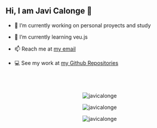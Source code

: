 ## Hi, I am Javi Calonge 👋

- 🔭 I’m currently working on personal proyects and study
- 🌱 I’m currently learning veu.js

- 📫 Reach me at [my email](mailto:javicalongem@gmail.com)
- 💻 See my work at [my Github Repositories](https://github.com/JaviCalonge?tab=repositories)
  <br>
  <br>
  <br>
  <br>
  

<p align="center"><img align="center" src="https://github-readme-stats.vercel.app/api/top-langs?username=javicalonge&show_icons=true&locale=en&layout=compact" alt="javicalonge" /></p>

<p align="center"><img align="center" src="https://github-readme-stats.vercel.app/api?username=javicalonge&show_icons=true&locale=en" alt="javicalonge" /></p>

<p align="center"><img align="center" src="https://github-readme-streak-stats.herokuapp.com/?user=javicalonge&" alt="javicalonge" /></p>

<!--
**JaviCalonge/JaviCalonge** is a ✨ _special_ ✨ repository because its `README.md` (this file) appears on your GitHub profile.

Here are some ideas to get you started:

- 💻 See my work at [my Github pages](https://javicalonge.github.io/)Para mi página personal
- 👯 I’m looking to collaborate on ...
- 🤔 I’m looking for help with ...
- 💬 Ask me about ...
- 📫 How to reach me: ...
- 😄 Pronouns: ...
- ⚡ Fun fact: ...
-->
